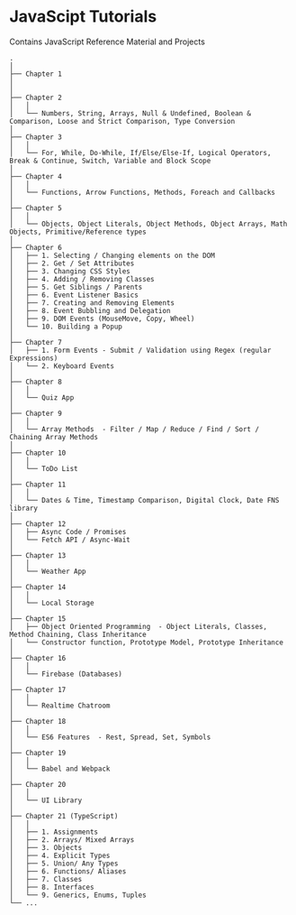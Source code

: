 # JavaScipt Tutorials
Contains JavaScript Reference Material and Projects

    .
    │
    ├── Chapter 1   
    │
    │
    ├── Chapter 2 
    │   │
    │   └── Numbers, String, Arrays, Null & Undefined, Boolean & Comparison, Loose and Strict Comparison, Type Conversion
    │
    ├── Chapter 3
    │   │
    │   └── For, While, Do-While, If/Else/Else-If, Logical Operators, Break & Continue, Switch, Variable and Block Scope
    │
    ├── Chapter 4 
    │   │
    │   └── Functions, Arrow Functions, Methods, Foreach and Callbacks
    │
    ├── Chapter 5
    │   │
    │   └── Objects, Object Literals, Object Methods, Object Arrays, Math Objects, Primitive/Reference types
    │
    ├── Chapter 6 
    │   ├── 1. Selecting / Changing elements on the DOM
    │   ├── 2. Get / Set Attributes
    │   ├── 3. Changing CSS Styles
    │   ├── 4. Adding / Removing Classes
    │   ├── 5. Get Siblings / Parents
    │   ├── 6. Event Listener Basics
    │   ├── 7. Creating and Removing Elements
    │   ├── 8. Event Bubbling and Delegation
    │   ├── 9. DOM Events (MouseMove, Copy, Wheel)
    │   └── 10. Building a Popup
    │
    ├── Chapter 7
    │   ├── 1. Form Events - Submit / Validation using Regex (regular Expressions)
    │   └── 2. Keyboard Events
    │
    ├── Chapter 8 
    │   │
    │   └── Quiz App
    │
    ├── Chapter 9
    │   │
    │   └── Array Methods  - Filter / Map / Reduce / Find / Sort / Chaining Array Methods
    │
    ├── Chapter 10 
    │   │
    │   └── ToDo List
    │
    ├── Chapter 11
    │   │
    │   └── Dates & Time, Timestamp Comparison, Digital Clock, Date FNS library 
    │
    ├── Chapter 12 
    │   ├── Async Code / Promises
    │   └── Fetch API / Async-Wait
    │
    ├── Chapter 13
    │   │
    │   └── Weather App
    │
    ├── Chapter 14 
    │   │
    │   └── Local Storage
    │
    ├── Chapter 15       
    │   ├── Object Oriented Programming  - Object Literals, Classes, Method Chaining, Class Inheritance
    │   └── Constructor function, Prototype Model, Prototype Inheritance
    │
    ├── Chapter 16 
    │   │
    │   └── Firebase (Databases)
    │
    ├── Chapter 17
    │   │ 
    │   └── Realtime Chatroom
    │
    ├── Chapter 18
    │   │
    │   └── ES6 Features  - Rest, Spread, Set, Symbols
    │
    ├── Chapter 19
    │   │
    │   └── Babel and Webpack
    │
    ├── Chapter 20
    │   │
    │   └── UI Library
    │
    ├── Chapter 21 (TypeScript)
    │   │
    │   ├── 1. Assignments
    │   ├── 2. Arrays/ Mixed Arrays
    │   ├── 3. Objects
    │   ├── 4. Explicit Types
    │   ├── 5. Union/ Any Types
    │   ├── 6. Functions/ Aliases
    │   ├── 7. Classes
    │   ├── 8. Interfaces
    │   └── 9. Generics, Enums, Tuples 
    └── ...


    
   
